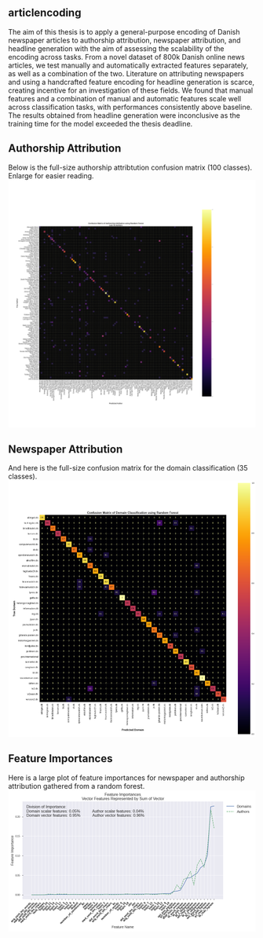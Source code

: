 ## articlencoding
The aim of this thesis is to apply a general-purpose encoding of Danish newspaper articles to authorship attribution, newspaper attribution, and headline generation with the aim of assessing the scalability of the encoding across tasks. From a novel dataset of 800k Danish online news articles, we test manually and automatically extracted features separately, as well as a combination of the two. Literature on attributing newspapers and using a handcrafted feature encoding for headline generation is scarce, creating incentive for an investigation of these fields. We found that manual features and a combination of manual and automatic features scale well across classification tasks, with performances consistently above baseline. The results obtained from headline generation were inconclusive as the training time for the model exceeded the thesis deadline. 

## Authorship Attribution
Below is the full-size authorship attribtution confusion matrix (100 classes). Enlarge for easier reading.
![AA CNF](big_aa_cnf.png)

## Newspaper Attribution
And here is the full-size confusion matrix for the domain classification (35 classes).
![NA CNF](Domain_cnf.png)

## Feature Importances
Here is a large plot of feature importances for newspaper and authorship attribution gathered from a random forest.
![Feats](all_feature_importances_rot.png)
